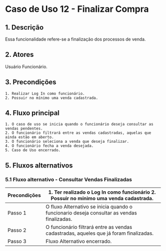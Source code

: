 # Caso de Uso 12 - Finalizar Compra

## 1. Descrição
Essa funcionalidade refere-se a finalização dos processos de venda.

## 2. Atores
Usuário Funcionário.

## 3. Precondições

	1. Realizar Log In como funcionário.
	2. Possuir no mínimo uma venda cadastrada.
 
## 4. Fluxo principal

    1. O caso de uso se inicia quando o funcionário deseja consultar as vendas pendentes.
    2. O funcionário filtrará entre as vendas cadastradas, aquelas que ainda estão em aberto.
    3. O funcionário seleciona a venda que deseja finalizar.
    4. O funcionário fecha a venda desejada.
    5. Caso de Uso encerrado.

## 5. Fluxos alternativos

### 5.1 Fluxo alternativo - Consultar Vendas Finalizadas


| Precondições  |1. Ter realizado o Log In como funcionário 2. Possuir no mínimo uma venda cadastrada.|
| --- | --- |
|  Passo 1   | O fluxo Alternativo se inicia quando o funcionario deseja consultar as vendas finalizadas. |
|  Passo 2   | O funcionário filtrará entre as vendas cadastradas, aqueles que já foram finalizadas.|
|  Passo 3  | Fluxo Alternativo encerrado. |

